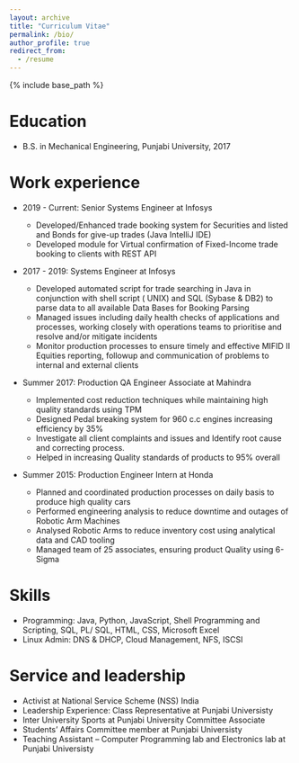 ```yaml
---
layout: archive
title: "Curriculum Vitae"
permalink: /bio/
author_profile: true
redirect_from:
  - /resume
---
```


{% include base_path %}

Education
======
* B.S. in Mechanical Engineering, Punjabi University, 2017

Work experience
======
* 2019 - Current: Senior Systems Engineer at Infosys
  * Developed/Enhanced trade booking system for Securities and listed and Bonds for give-up trades (Java IntelliJ IDE)
  * Developed module for Virtual confirmation of Fixed-Income trade booking to clients with REST API

* 2017 - 2019: Systems Engineer at Infosys
  * Developed automated script for trade searching in Java in conjunction with shell script ( UNIX) and SQL (Sybase & DB2) to parse data to all available Data Bases for Booking Parsing
  * Managed issues including daily health checks of applications and processes, working closely with operations teams to prioritise and resolve and/or mitigate incidents
  * Monitor production processes to ensure timely and effective MIFID II Equities reporting, followup and communication of problems to internal and external clients
  
* Summer 2017: Production QA Engineer Associate at Mahindra
  * Implemented cost reduction techniques while maintaining high quality standards using TPM
  * Designed Pedal breaking system for 960 c.c engines increasing efficiency by 35%
  * Investigate all client complaints and issues and Identify root cause and correcting process.
  * Helped in increasing Quality standards of products to 95% overall

* Summer 2015: Production Engineer Intern at Honda
  * Planned and coordinated production processes on daily basis to produce high quality cars
  * Performed engineering analysis to reduce downtime and outages of Robotic Arm Machines
  * Analysed Robotic Arms to reduce inventory cost using analytical data and CAD tooling
  * Managed team of 25 associates, ensuring product Quality using 6-Sigma
  
Skills
======
* Programming: Java, Python, JavaScript, Shell Programming and Scripting, SQL, PL/ SQL,
HTML, CSS, Microsoft Excel
* Linux Admin: DNS & DHCP, Cloud Management, NFS, ISCSI
  
Service and leadership
======
* Activist at National Service Scheme (NSS) India
* Leadership Experience: Class Representative at Punjabi Universisty
* Inter University Sports at Punjabi University Committee Associate
* Students’ Affairs Committee member at Punjabi Universisty
* Teaching Assistant – Computer Programming lab and Electronics lab at Punjabi Universisty
